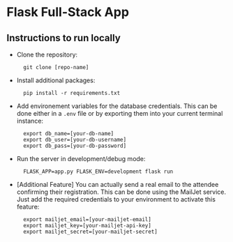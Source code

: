 # Flask Full-Stack App
## Instructions to run locally

* Clone the repository:

        git clone [repo-name]

* Install additional packages:

        pip install -r requirements.txt

* Add environement variables for the database credentials. This can be done either in a <code>.env</code> file or by exporting them into your current terminal instance:

        export db_name=[your-db-name]
        export db_user=[your-db-username]
        export db_pass=[your-db-password]

* Run the server in development/debug mode:

        FLASK_APP=app.py FLASK_ENV=development flask run


* [Additional Feature] You can actually send a real email to the attendee confirming their registration. This can be done using the MailJet service. Just add the required credentials to your environment to activate this feature:

        export mailjet_email=[your-mailjet-email]
        export mailjet_key=[your-mailjet-api-key]
        export mailjet_secret=[your-mailjet-secret]
